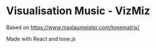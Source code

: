 # Visualisation Music - VizMiz

Based on https://www.maxlaumeister.com/tonematrix/

Made with React and tone.js
